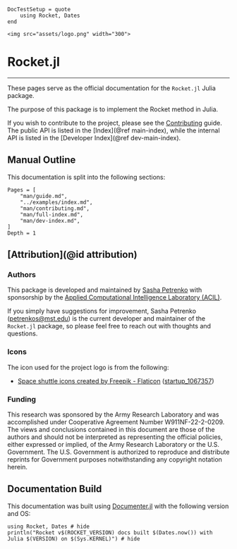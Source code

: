 ```@meta
DocTestSetup = quote
    using Rocket, Dates
end
```

```@raw html
<img src="assets/logo.png" width="300">
```

# Rocket.jl

---

These pages serve as the official documentation for the `Rocket.jl` Julia package.

The purpose of this package is to implement the Rocket method in Julia.

If you wish to contribute to the project, please see the [Contributing](@ref) guide.
The public API is listed in the [Index](@ref main-index), while the internal API is listed in the [Developer Index](@ref dev-main-index).

## Manual Outline

This documentation is split into the following sections:

```@contents
Pages = [
    "man/guide.md",
    "../examples/index.md",
    "man/contributing.md",
    "man/full-index.md",
    "man/dev-index.md",
]
Depth = 1
```

## [Attribution](@id attribution)

### Authors

This package is developed and maintained by [Sasha Petrenko](https://github.com/AP6YC) with sponsorship by the [Applied Computational Intelligence Laboratory (ACIL)](https://acil.mst.edu/).

If you simply have suggestions for improvement, Sasha Petrenko (<petrenkos@mst.edu>) is the current developer and maintainer of the `Rocket.jl` package, so please feel free to reach out with thoughts and questions.

### Icons

The icon used for the project logo is from the following:

- [Space shuttle icons created by Freepik - Flaticon](https://www.flaticon.com/free-icons/space-shuttle) ([startup_1067357](https://www.flaticon.com/free-icon/startup_1067357))

### Funding

This research was sponsored by the Army Research Laboratory and was accomplished under Cooperative Agreement Number W911NF-22-2-0209.
The views and conclusions contained in this document are those of the authors and should not be interpreted as representing the official policies, either expressed or implied, of the Army Research Laboratory or the U.S. Government.
The U.S. Government is authorized to reproduce and distribute reprints for Government purposes notwithstanding any copyright notation herein.

## Documentation Build

This documentation was built using [Documenter.jl](https://github.com/JuliaDocs/Documenter.jl) with the following version and OS:

```@example
using Rocket, Dates # hide
println("Rocket v$(ROCKET_VERSION) docs built $(Dates.now()) with Julia $(VERSION) on $(Sys.KERNEL)") # hide
```
